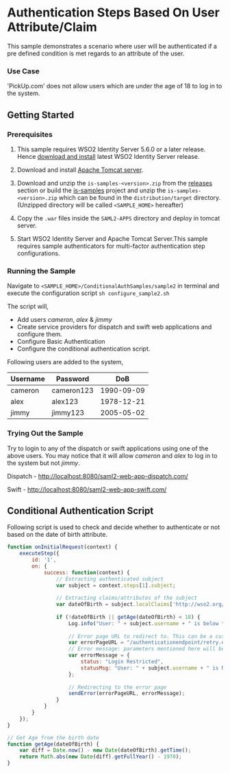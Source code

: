 # Authentication Steps Based On User Attribute/Claim

This sample demonstrates a scenario where user will be authenticated if a pre defined condition is met regards to an
attribute of the user.

### Use Case

'PickUp.com' does not allow users which are under the age of 18 to log in to the system.

## Getting Started

### Prerequisites

1. This sample requires WSO2 Identity Server 5.6.0 or a later release. Hence 
   [download and install](https://docs.wso2.com/display/IS560/Installing+on+Linux+or+OS+X) latest WSO2 Identity Server 
   release.

2. Download and install [Apache Tomcat server](https://tomcat.apache.org/download-80.cgi).

3. Download and unzip the `is-samples-<version>.zip` from the [releases](https://github.com/wso2/samples-is/releases) 
   section or build the [is-samples](https://github.com/wso2/samples-is) project and unzip the 
   `is-samples-<version>.zip` which can be found in the `distribution/target` directory. (Unzipped directory will be 
   called `<SAMPLE_HOME>` hereafter)
   
4. Copy the `.war` files inside the `SAML2-APPS` directory and deploy in tomcat server.

5. Start WSO2 Identity Server and Apache Tomcat Server.This sample requires sample authenticators for multi-factor 
   authentication step configurations.
   
### Running the Sample

Navigate to `<SAMPLE_HOME>/ConditionalAuthSamples/sample2` in terminal and execute the configuration script 
`sh configure_sample2.sh`

The script will,
- Add users *cameron*, *alex* & *jimmy*
- Create service providers for dispatch and swift web applications and configure them.
- Configure Basic Authentication
- Configure the conditional authentication script.

Following users are added to the system,
  
| Username | Password   | DoB        |
|----------|------------|------------|
| cameron  | cameron123 | 1990-09-09 |
| alex     | alex123    | 1978-12-21 |
| jimmy    | jimmy123   | 2005-05-02 |


### Trying Out the Sample

Try to login to any of the dispatch or swift applications using one of the above users. You may notice that it will 
allow *cameron* and *alex* to log in to the system but not *jimmy*.

Dispatch - [http://localhost:8080/saml2-web-app-dispatch.com/](http://localhost:8080/saml2-web-app-dispatch.com/)

Swift - [http://localhost:8080/saml2-web-app-swift.com/](http://localhost:8080/saml2-web-app-swift.com/)

## Conditional Authentication Script

Following script is used to check and decide whether to authenticate or not based on the date of birth attribute. 

```javascript
function onInitialRequest(context) {
    executeStep({
        id: '1',
        on: {
            success: function(context) {
                // Extracting authenticated subject
                var subject = context.steps[1].subject;
                
                // Extracting claims/attributes of the subject
                var dateOfBirth = subject.localClaims['http://wso2.org/claims/dob'];
			  	
                if (!dateOfBirth || getAge(dateOfBirth) < 18) {
                    Log.info("User: " + subject.username + " is below the allowed age limit");
				  
                    // Error page URL to redirect to. This can be a custom URL
                    var errorPageURL = "/authenticationendpoint/retry.do";
                    // Error message: parameters mentioned here will be passed as query params to the error page
                    var errorMessage = {
                        status: "Login Restricted",
                        statusMsg: "User: " + subject.username + " is Not Allowed to login to the system."
                    };
				  	
                    // Redirecting to the error page
                    sendError(errorPageURL, errorMessage);
                }
            }
        }
    });
}

// Get Age from the birth date
function getAge(dateOfBirth) {
    var diff = Date.now() - new Date(dateOfBirth).getTime();
    return Math.abs(new Date(diff).getFullYear() - 1970);
}
```
